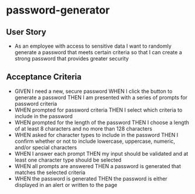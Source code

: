 # password-generator

## User Story
- As an employee with access to sensitive data I want to randomly generate a password that meets certain criteria so that I can create a strong password that provides greater security

## Acceptance Criteria

- GIVEN I need a new, secure password WHEN I click the button to generate a password THEN I am presented with a series of prompts for password criteria
- WHEN prompted for password criteria THEN I select which criteria to include in the password 
- WHEN prompted for the length of the password THEN I choose a length of at least 8 characters and no more than 128 characters
- WHEN asked for character types to include in the password THEN I confirm whether or not to include lowercase, uppercase, numeric, and/or special characters
- WHEN I answer each prompt THEN my input should be validated and at least one character type should be selected
- WHEN all prompts are answered THEN a password is generated that matches the selected criteria
- WHEN the password is generated THEN the password is either displayed in an alert or written to the page